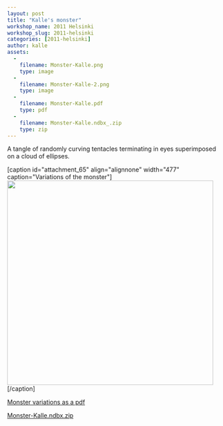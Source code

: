 ```yaml
---
layout: post
title: "Kalle's monster"
workshop_name: 2011 Helsinki
workshop_slug: 2011-helsinki
categories: [2011-helsinki]
author: kalle 
assets:
  -
    filename: Monster-Kalle.png
    type: image
  -
    filename: Monster-Kalle-2.png
    type: image
  -
    filename: Monster-Kalle.pdf
    type: pdf
  -
    filename: Monster-Kalle.ndbx_.zip
    type: zip
---
```

A tangle of randomly curving tentacles terminating in eyes superimposed on a cloud of ellipses.

[caption id="attachment_65" align="alignnone" width="477" caption="Variations of the monster"]<a rel="attachment wp-att-65" href="http://workshops.nodebox.net/2011-2/kalles-monster/monster-kalle/"><img class="size-full wp-image-65" src="http://workshops.nodebox.net/2011-2/wp-content/uploads/2011/05/Monster-Kalle.png" alt="" width="477" height="473" /></a>[/caption]

<a rel="attachment wp-att-70" href="http://workshops.nodebox.net/2011-2/kalles-monster/monster-kalle-3/">Monster variations as a pdf</a>

<a rel="attachment wp-att-73" href="http://workshops.nodebox.net/2011-2/kalles-monster/monster-kalle-ndbx/">Monster-Kalle.ndbx.zip</a>
